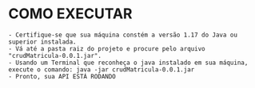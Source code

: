 # COMO EXECUTAR
    - Certifique-se que sua máquina constém a versão 1.17 do Java ou superior instalada.
    - Vá até a pasta raiz do projeto e procure pelo arquivo "crudMatricula-0.0.1.jar".
    - Usando um Terminal que reconheça o java instalado em sua máquina, execute o comando: java -jar crudMatricula-0.0.1.jar
    - Pronto, sua API ESTÁ RODANDO
